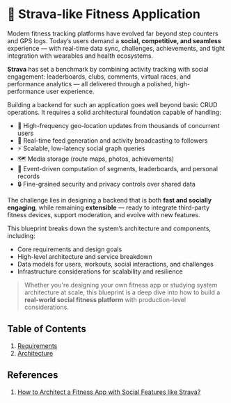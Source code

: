 # 🚴 Strava-like Fitness Application

Modern fitness tracking platforms have evolved far beyond step counters and GPS logs. Today’s users demand a **social, competitive, and seamless** experience — with real-time data sync, challenges, achievements, and tight integration with wearables and health ecosystems.

**Strava** has set a benchmark by combining activity tracking with social engagement: leaderboards, clubs, comments, virtual races, and performance analytics — all delivered through a polished, high-performance user experience.

Building a backend for such an application goes well beyond basic CRUD operations. It requires a solid architectural foundation capable of handling:

- 📍 High-frequency geo-location updates from thousands of concurrent users  
- 🧵 Real-time feed generation and activity broadcasting to followers  
- ⚡ Scalable, low-latency social graph queries  
- 🗺️ Media storage (route maps, photos, achievements)  
- 🧮 Event-driven computation of segments, leaderboards, and personal records  
- 🔒 Fine-grained security and privacy controls over shared data  

The challenge lies in designing a backend that is both **fast and socially engaging**, while remaining **extensible** — ready to integrate third-party fitness devices, support moderation, and evolve with new features.

This blueprint breaks down the system’s architecture and components, including:

- Core requirements and design goals  
- High-level architecture and service breakdown  
- Data models for users, workouts, social interactions, and challenges  
- Infrastructure considerations for scalability and resilience  

> Whether you're designing your own fitness app or studying system architecture at scale, this blueprint is a deep dive into how to build a **real-world social fitness platform** with production-level considerations.

## Table of Contents

1. [Requirements](docs/requirements.md)
2. [Architecture](docs/architecture.md)

## References

1. [How to Architect a Fitness App with Social Features like Strava?](https://www.weblineindia.com/blog/build-fitness-app-like-strava/)
